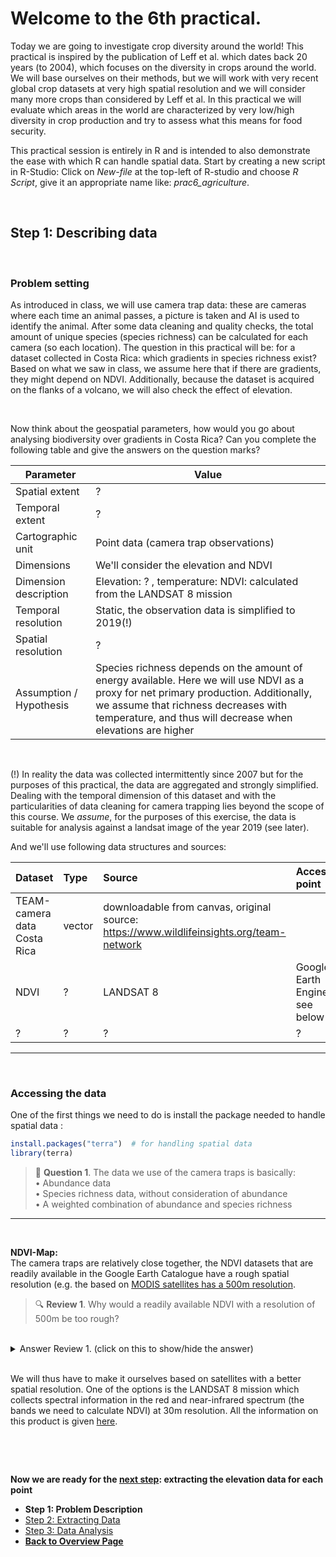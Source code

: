 # Welcome to the 6th practical. 

Today we are going to investigate crop diversity around the world!
This practical is inspired by the publication of Leff et al. which dates back 20 years (to 2004), which focuses on the diversity in crops around the world. We will base ourselves on their methods, but we will work with very recent global crop datasets at very high spatial resolution and we will consider many more crops than considered by Leff et al. In this practical we will evaluate which areas in the world are characterized by very low/high diversity in crop production and try to assess what this means for food security. 

This practical session is entirely in R and is intended to also demonstrate the ease with which R can handle spatial data. Start by creating a new script in R-Studio: Click on *New-file* at the top-left of R-studio and choose *R Script*, give it an appropriate name like: *prac6_agriculture*.

<br />

## Step 1: Describing data

<br />

### Problem setting

As introduced in class, we will use camera trap data: these are cameras where each time an animal passes, a picture is taken and AI is used to identify the animal. After some data cleaning and quality checks, the total amount of unique species (species richness) can be calculated for each camera (so each location). The question in this practical will be: for a dataset collected in Costa Rica: which gradients in species richness exist? Based on what we saw in class, we assume here that if there are gradients, they might depend on NDVI. Additionally, because the dataset is acquired on the flanks of a volcano, we will also check the effect of elevation. 

<br />

Now think about the geospatial parameters, how would you go about analysing biodiversity over gradients in Costa Rica? Can you complete the following table and give the answers on the question marks?

| Parameter  |  Value |
|---|---|
| Spatial extent | ? |
| Temporal extent | ? |
| Cartographic unit |  Point data (camera trap observations)  |
| Dimensions | We'll consider the elevation and NDVI
| Dimension description | Elevation: ? , temperature: NDVI: calculated from the LANDSAT 8 mission  |
| Temporal resolution | Static, the observation data is simplified to 2019(!) |
| Spatial resolution | ? |
| Assumption / Hypothesis | Species richness depends on the amount of energy available. Here we will use NDVI as a proxy for net primary production. Additionally, we assume that richness decreases with temperature, and thus will decrease when elevations are higher |

<br />

(!) In reality the data was collected intermittently since 2007 but for the purposes of this practical, the data are aggregated and strongly simplified. Dealing with the temporal dimension of this dataset and with the particularities of data cleaning for camera trapping lies beyond the scope of this course. We *assume*, for the purposes of this exercise, the data is suitable for analysis against a landsat image of the year 2019 (see later). 


And we'll use following data structures and sources:

| Dataset      | Type | Source     |Access point     |
| :---        |    :---    |          :---  |         :---  |
| TEAM-camera data Costa Rica     | vector       | downloadable from canvas, original source: https://www.wildlifeinsights.org/team-network  |
| NDVI    | ?        | LANDSAT 8    |Google Earth Engine: see below     |
| ?  | ?        | ?      | ?    |


*** 

<br />

### Accessing the data



One of the first things we need to do is install the package needed to handle spatial data :

```R
install.packages("terra")  # for handling spatial data
library(terra)
```




> 📝 **Question 1**. The data we use of the camera traps is basically:
> <br />
> • Abundance data<br />
> • Species richness data, without consideration of abundance <br />
> • A weighted combination of abundance and species richness <br />

***

<br />

**NDVI-Map:** <br />
The camera traps are relatively close together, the NDVI datasets that are readily available in the Google Earth Catalogue have a rough spatial resolution (e.g. the based on [MODIS satellites has a 500m resolution](https://developers.google.com/earth-engine/datasets/catalog/MODIS_061_MOD13A1). 

> 🔍 **Review 1**. Why would a readily available NDVI with a resolution of 500m be too rough? <br />

<br />
<details>
<summary>Answer Review 1. (click on this to show/hide the answer)</summary>
Because many camera traps would then fall within the same rastercell of the NDVI-map. This means there is a mismatch in scale, analyzing this data would give you the same NDVI value for different camera traps.
</details>
<br />

We will thus have to make it ourselves based on satellites with a better spatial resolution. One of the options is the LANDSAT 8 mission which collects spectral information in the red and near-infrared spectrum (the bands we need to calculate NDVI) at 30m resolution. All the information on this product is given [here](https://developers.google.com/earth-engine/datasets/catalog/LANDSAT_LC08_C02_T1_L2).


```R

```





<br />
<br />

**Now we are ready for the [next step](QGIS.html): extracting the elevation data for each point**

<nav>
  <ul>
    <li><strong>Step 1: Problem Description</strong></li>
    <li><a href="QGIS.html">Step 2: Extracting Data</a></li>
    <li><a href="Rstudio.html">Step 3: Data Analysis</a></li>
    <li><a href="../"><b>Back to Overview Page</b></a></li>
  </ul>
</nav>


